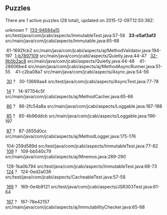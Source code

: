 ## Puzzles

There are 1 active puzzles (28 total), updated on 2015-12-09T12:50:36Z:

unknown ?
&nbsp;[133-94684a15](https://github.com/jcabi/jcabi-aspects/issues/33) src/test/java/com/jcabi/aspects/ImmutableTest.java:57-58
&nbsp;&nbsp;**33-e5af3af3** src/main/java/com/jcabi/aspects/Immutable.java:65-68

&nbsp;61-1692fcb2 src/main/java/com/jcabi/aspects/aj/MethodValidator.java:194-197
&nbsp;[1-b7897109](https://github.com/jcabi/jcabi-aspects/issues/32) src/main/java/com/jcabi/aspects/Quietly.java:44-47
&nbsp;&nbsp;[32-9b5b2ac8](https://github.com/jcabi/jcabi-aspects/issues/41) src/main/java/com/jcabi/aspects/Quietly.java:44-48
&nbsp;&nbsp;&nbsp;41-28606be4 src/main/java/com/jcabi/aspects/aj/MethodAsyncRunner.java:51-55
&nbsp;&nbsp;&nbsp;41-c2ba08a7 src/main/java/com/jcabi/aspects/Async.java:54-56


&nbsp;[30](https://github.com/jcabi/jcabi-aspects/issues/30) ?
&nbsp;&nbsp;30-13669aa4 src/test/java/com/jcabi/aspects/AsyncTest.java:77-78

&nbsp;[14](https://github.com/jcabi/jcabi-aspects/issues/14) ?
&nbsp;&nbsp;14-97704c5f src/main/java/com/jcabi/aspects/aj/MethodCacher.java:65-66

&nbsp;[86](https://github.com/jcabi/jcabi-aspects/issues/86) ?
&nbsp;&nbsp;86-2fc54a8a src/main/java/com/jcabi/aspects/Loggable.java:187-188

&nbsp;[85](https://github.com/jcabi/jcabi-aspects/issues/85) ?
&nbsp;&nbsp;85-4b96ddcb src/main/java/com/jcabi/aspects/Loggable.java:196-197

&nbsp;[87](https://github.com/jcabi/jcabi-aspects/issues/87) ?
&nbsp;&nbsp;87-2655d0cc src/main/java/com/jcabi/aspects/aj/MethodLogger.java:175-176

&nbsp;104-259d589d src/test/java/com/jcabi/aspects/ImmutableTest.java:77-82
&nbsp;[109](https://github.com/jcabi/jcabi-aspects/issues/109) ?
&nbsp;&nbsp;109-bb540c79 src/main/java/com/jcabi/aspects/aj/Mnemos.java:289-290

&nbsp;128-1ba0b794 src/test/java/com/jcabi/aspects/ImmutableTest.java:68-73
&nbsp;[124](https://github.com/jcabi/jcabi-aspects/issues/124) ?
&nbsp;&nbsp;124-0ed2a036 src/test/java/com/jcabi/aspects/CacheableTest.java:57-58

&nbsp;[169](https://github.com/jcabi/jcabi-aspects/pull/169) ?
&nbsp;&nbsp;169-0e4b9121 src/test/java/com/jcabi/aspects/JSR303Test.java:61-64

&nbsp;[167](https://github.com/jcabi/jcabi-aspects/issues/167) ?
&nbsp;&nbsp;167-78e42157 src/main/java/com/jcabi/aspects/aj/ImmutabilityChecker.java:65-68

